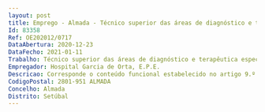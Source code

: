```yaml
--- 
layout: post
title: Emprego - Almada - Técnico superior das áreas de diagnóstico e terapêutica especialista
Id: 83358
Ref: OE202012/0717
DataAbertura: 2020-12-23
DataFecho: 2021-01-11
Trabalho: Técnico superior das áreas de diagnóstico e terapêutica especialista
Empregador: Hospital Garcia de Orta, E.P.E.
Descricao: Corresponde o conteúdo funcional estabelecido no artigo 9.º do Decreto Lei n.º 110 2017, de 31 de agosto e artigo 10.º do Decreto Lei n.º 111 2017, de 31 de agosto
CodigoPostal: 2801-951 ALMADA
Concelho: Almada
Distrito: Setúbal
--- 
```

